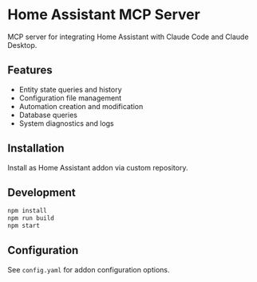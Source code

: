 # Home Assistant MCP Server

MCP server for integrating Home Assistant with Claude Code and Claude Desktop.

## Features

- Entity state queries and history
- Configuration file management
- Automation creation and modification
- Database queries
- System diagnostics and logs

## Installation

Install as Home Assistant addon via custom repository.

## Development

```bash
npm install
npm run build
npm start
```

## Configuration

See `config.yaml` for addon configuration options.
